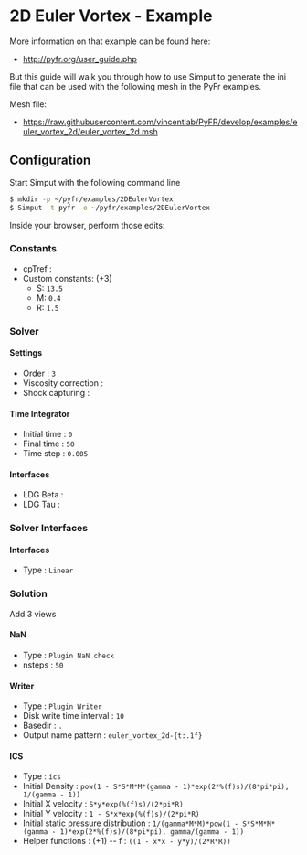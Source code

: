 # 2D Euler Vortex - Example

More information on that example can be found here:

- http://pyfr.org/user_guide.php

But this guide will walk you through how to use Simput to generate
the ini file that can be used with the following mesh in the PyFr examples.

Mesh file: 

- https://raw.githubusercontent.com/vincentlab/PyFR/develop/examples/euler_vortex_2d/euler_vortex_2d.msh

## Configuration

Start Simput with the following command line

```sh
$ mkdir -p ~/pyfr/examples/2DEulerVortex
$ Simput -t pyfr -o ~/pyfr/examples/2DEulerVortex
```

Inside your browser, perform those edits:

### Constants

- cpTref : ` `
- Custom constants: (+3)
  - S: `13.5`
  - M: `0.4`
  - R: `1.5`

### Solver

#### Settings

- Order                 : `3`
- Viscosity correction  : ` `
- Shock capturing       : ` `

#### Time Integrator

- Initial time  : `0`
- Final time    : `50`
- Time step     : `0.005`

#### Interfaces

- LDG Beta  : ` `
- LDG Tau   : ` `

### Solver Interfaces

#### Interfaces

- Type  : `Linear`

### Solution

Add 3 views

#### NaN

- Type    : `Plugin NaN check`
- nsteps  : `50`

#### Writer

- Type                      : `Plugin Writer`
- Disk write time interval  : `10`
- Basedir                   : `.`
- Output name pattern       : `euler_vortex_2d-{t:.1f}`

#### ICS

- Type                                  : `ics`
- Initial Density                       : `pow(1 - S*S*M*M*(gamma - 1)*exp(2*%(f)s)/(8*pi*pi), 1/(gamma - 1))`
- Initial X velocity                    : `S*y*exp(%(f)s)/(2*pi*R)`
- Initial Y velocity                    : `1 - S*x*exp(%(f)s)/(2*pi*R)`
- Initial static pressure distribution  : `1/(gamma*M*M)*pow(1 - S*S*M*M*(gamma - 1)*exp(2*%(f)s)/(8*pi*pi), gamma/(gamma - 1))`
- Helper functions : (+1)
-- f : `((1 - x*x - y*y)/(2*R*R))`

